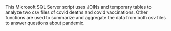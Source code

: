 This Microsoft SQL Server script uses JOINs and temporary tables to analyze two csv files of covid deaths and covid vaccinations.
Other functions are used to summarize and aggregate the data from both csv files to answer questions about pandemic.
